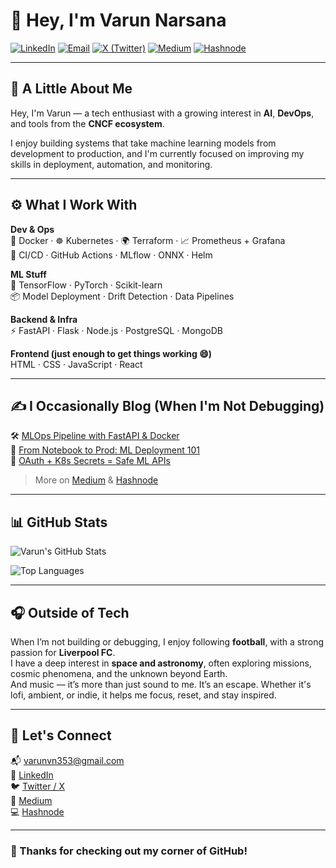 # 👋 Hey, I'm Varun Narsana

[![LinkedIn](https://img.shields.io/badge/LinkedIn-blue?style=flat&logo=linkedin&labelColor=blue)](https://www.linkedin.com/in/varun-narsana)
[![Email](https://img.shields.io/badge/Email-varunvn353@gmail.com-red?style=flat&logo=gmail&logoColor=white)](mailto:varunvn353@gmail.com)
[![X (Twitter)](https://img.shields.io/badge/X-000000?style=flat&logo=x&logoColor=white)](https://twitter.com/varunnnarsana)
[![Medium](https://img.shields.io/badge/Medium-12100E?style=flat&logo=medium&logoColor=white)](https://medium.com/@varunnarsana)
[![Hashnode](https://img.shields.io/badge/Hashnode-2962FF?style=flat&logo=hashnode&logoColor=white)](https://varunnarsana.hashnode.dev)

---

## 🧠 A Little About Me

Hey, I'm Varun — a tech enthusiast with a growing interest in **AI**, **DevOps**, and tools from the **CNCF ecosystem**.  

I enjoy building systems that take machine learning models from development to production, and I'm currently focused on improving my skills in deployment, automation, and monitoring.


---

## ⚙️ What I Work With

**Dev & Ops**  
🧱 Docker · ☸️ Kubernetes · 🌍 Terraform · 📈 Prometheus + Grafana  
🔁 CI/CD · GitHub Actions · MLflow · ONNX · Helm

**ML Stuff**  
🧠 TensorFlow · PyTorch · Scikit-learn  
📦 Model Deployment · Drift Detection · Data Pipelines

**Backend & Infra**  
⚡ FastAPI · Flask · Node.js · PostgreSQL · MongoDB

**Frontend (just enough to get things working 😄)**  
HTML · CSS · JavaScript · React

---

## ✍️ I Occasionally Blog (When I'm Not Debugging)

🛠️ [MLOps Pipeline with FastAPI & Docker](https://medium.com/@varunnarsana)  
🚀 [From Notebook to Prod: ML Deployment 101](https://varunnarsana.hashnode.dev)  
🔐 [OAuth + K8s Secrets = Safe ML APIs](https://medium.com/@varunnarsana)

> More on [Medium](https://medium.com/@varunnarsana) & [Hashnode](https://varunnarsana.hashnode.dev)

---

## 📊 GitHub Stats

![Varun's GitHub Stats](https://github-readme-stats.vercel.app/api?username=varunnarsana&show_icons=true&theme=radical)

![Top Languages](https://github-readme-stats.vercel.app/api/top-langs/?username=varunnarsana&layout=compact&theme=radical)


---

## 🎧 Outside of Tech

When I’m not building or debugging, I enjoy following **football**, with a strong passion for **Liverpool FC**.  
I have a deep interest in **space and astronomy**, often exploring missions, cosmic phenomena, and the unknown beyond Earth.  
And music — it’s more than just sound to me. It’s an escape. Whether it's lofi, ambient, or indie, it helps me focus, reset, and stay inspired.
  

---

## 🤝 Let's Connect

📬 varunvn353@gmail.com  
🔗 [LinkedIn](https://www.linkedin.com/in/varun-narsana)  
🐦 [Twitter / X](https://twitter.com/varunnnarsana)  
🧠 [Medium](https://medium.com/@varunnarsana)  
💻 [Hashnode](https://varunnarsana.hashnode.dev)

---

### 👀 Thanks for checking out my corner of GitHub!
